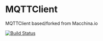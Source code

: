 # MQTTClient
MQTTClient based/forked from Macchina.io 

[![Build Status](https://travis-ci.org/uilianries/MQTTClient.svg?branch=master)](https://travis-ci.org/uilianries/MQTTClient)
